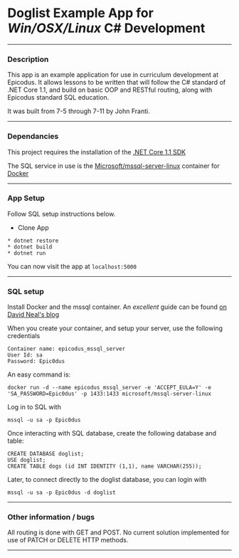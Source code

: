 # Doglist Example App for *Win/OSX/Linux* C# Development

----
### Description

This app is an example application for use in curriculum development at Epicodus. It allows lessons to be written that will follow the C# standard of .NET Core 1.1, and build on basic OOP and RESTful routing, along with Epicodus standard SQL education.

It was built from 7-5 through 7-11 by John Franti.

----
### Dependancies

This project requires the installation of the [.NET Core 1.1 SDK](https://www.microsoft.com/net/download/core)

The SQL service in use is the [Microsoft/mssql-server-linux](https://hub.docker.com/r/microsoft/mssql-server-linux/) container for [Docker](https://www.docker.com/community-edition)

---
### App Setup

Follow SQL setup instructions below.

* Clone App
```
* dotnet restore
* dotnet build
* dotnet run
```

You can now visit the app at `localhost:5000`

----

### SQL setup

Install Docker and the mssql container. An *excellent* guide can be found [on David Neal's blog](https://medium.com/@reverentgeek/sql-server-running-on-a-mac-3efafda48861)

When you create your container, and setup your server, use the following credentials
```
Container name: epicodus_mssql_server
User Id: sa
Password: Epic0dus
```

An easy command is:
```
docker run -d --name epicodus_mssql_server -e 'ACCEPT_EULA=Y' -e 'SA_PASSWORD=Epic0dus' -p 1433:1433 microsoft/mssql-server-linux
```

Log in to SQL with
```
mssql -u sa -p Epic0dus
```


Once interacting with SQL database, create the following database and table:
```
CREATE DATABASE doglist;
USE doglist;
CREATE TABLE dogs (id INT IDENTITY (1,1), name VARCHAR(255));
```

Later, to connect directly to the doglist database, you can login with
```
mssql -u sa -p Epic0dus -d doglist
```

----

### Other information / bugs

All routing is done with GET and POST. No current solution implemented for use of PATCH or DELETE HTTP methods.

----
